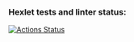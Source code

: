 ### Hexlet tests and linter status:
[![Actions Status](https://github.com/MostOfLuck/layout-designer-project-58/workflows/hexlet-check/badge.svg)](https://github.com/MostOfLuck/layout-designer-project-58/actions)